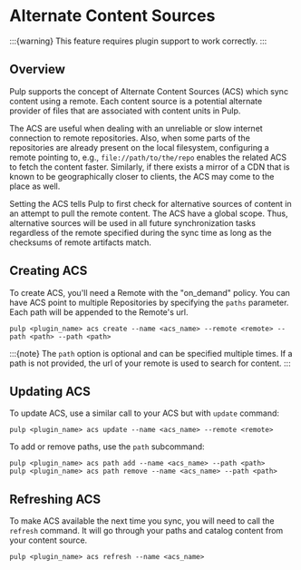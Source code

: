 # Alternate Content Sources

:::{warning}
This feature requires plugin support to work correctly.
:::

## Overview

Pulp supports the concept of Alternate Content Sources (ACS) which sync content using a remote.
Each content source is a potential alternate provider of files that are associated with content
units in Pulp.

The ACS are useful when dealing with an unreliable or slow internet connection to remote
repositories. Also, when some parts of the repositories are already present on the local
filesystem, configuring a remote pointing to, e.g., `file://path/to/the/repo` enables the
related ACS to fetch the content faster. Similarly, if there exists a mirror of a CDN that is known
to be geographically closer to clients, the ACS may come to the place as well.

Setting the ACS tells Pulp to first check for alternative sources of content in an attempt to pull
the remote content. The ACS have a global scope. Thus, alternative sources will be used in all
future synchronization tasks regardless of the remote specified during the sync time as long as the
checksums of remote artifacts match.

## Creating ACS

To create ACS, you'll need a Remote with the "on_demand" policy. You can have ACS point to
multiple Repositories by specifying the `paths` parameter. Each path will be appended to the
Remote's url.

```
pulp <plugin_name> acs create --name <acs_name> --remote <remote> --path <path> --path <path>
```

:::{note}
The `path` option is optional and can be specified multiple times. If a path is not provided,
the url of your remote is used to search for content.
:::

## Updating ACS

To update ACS, use a similar call to your ACS but with `update` command:

```
pulp <plugin_name> acs update --name <acs_name> --remote <remote>
```

To add or remove paths, use the `path` subcommand:

```
pulp <plugin_name> acs path add --name <acs_name> --path <path>
pulp <plugin_name> acs path remove --name <acs_name> --path <path>
```

## Refreshing ACS

To make ACS available the next time you sync, you will need to call the `refresh` command.  It
will go through your paths and catalog content from your content source.

```
pulp <plugin_name> acs refresh --name <acs_name>
```
